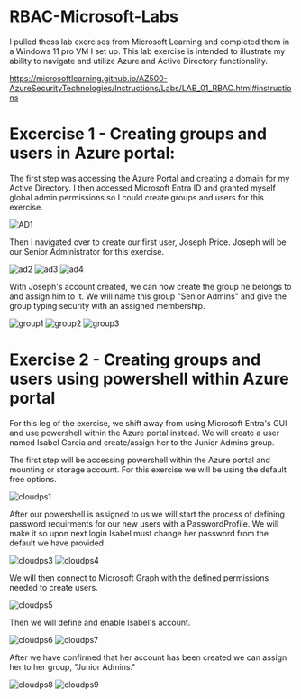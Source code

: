 # RBAC-Microsoft-Labs

I pulled thess lab exercises from Microsoft Learning and completed them in a Windows 11 pro VM I set up. This lab exercise is intended to illustrate my ability to navigate and utilize Azure and Active Directory functionality.

https://microsoftlearning.github.io/AZ500-AzureSecurityTechnologies/Instructions/Labs/LAB_01_RBAC.html#instructions


# Excercise 1 - Creating groups and users in Azure portal:

The first step was accessing the Azure Portal and creating a domain for my Active Directory. I then accessed Microsoft Entra ID and granted myself global admin permissions so I could create groups and users for this exercise.

![AD1](https://github.com/BaylieSmith/RBAC-Microsoft-Labs/assets/174283518/60835410-6219-45ae-986d-eba44ff6ff4d)


Then I navigated over to create our first user, Joseph Price. Joseph will be our Senior Administrator for this exercise.

![ad2](https://github.com/BaylieSmith/RBAC-Microsoft-Labs/assets/174283518/bb0bac21-d22a-448b-938f-2e7c9f1da496)
![ad3](https://github.com/BaylieSmith/RBAC-Microsoft-Labs/assets/174283518/bae0e498-7119-4035-8f7e-77a320a6c9f4)
![ad4](https://github.com/BaylieSmith/RBAC-Microsoft-Labs/assets/174283518/f24a4709-990e-4711-8de8-6a3a4bb9db7d)


With Joseph's account created, we can now create the group he belongs to and assign him to it. We will name this group "Senior Admins" and give the group typing security with an assigned membership.

![group1](https://github.com/BaylieSmith/RBAC-Microsoft-Labs/assets/174283518/07ef18c7-aa7e-472b-8e48-c0318d665fa7)
![group2](https://github.com/BaylieSmith/RBAC-Microsoft-Labs/assets/174283518/b030529f-371c-4ca4-bc03-abb0c7caaf64)
![group3](https://github.com/BaylieSmith/RBAC-Microsoft-Labs/assets/174283518/d979ac22-c68a-4897-980e-f37d4ab9b79b)


# Exercise 2 - Creating groups and users using powershell within Azure portal

For this leg of the exercise, we shift away from using Microsoft Entra's GUI and use powershell within the Azure portal instead. We will create a user named Isabel Garcia and create/assign her to the Junior Admins group.

The first step will be accessing powershell within the Azure portal and mounting or storage account. For this exercise we will be using the default free options.

![cloudps1](https://github.com/BaylieSmith/RBAC-Microsoft-Labs/assets/174283518/34719f32-c3b1-45d2-bc23-165ee668c8dc)

After our powershell is assigned to us we will start the process of defining password requirments for our new users with a PasswordProfile. We will make it so upon next login Isabel must change her password from the default we have provided.

![cloudps3](https://github.com/BaylieSmith/RBAC-Microsoft-Labs/assets/174283518/1299de23-284f-44d7-b3e5-3d62a437d1f5)
![cloudps4](https://github.com/BaylieSmith/RBAC-Microsoft-Labs/assets/174283518/3f8d1a45-1048-4bc9-8fb6-77238a0c43eb)

We will then connect to Microsoft Graph with the defined permissions needed to create users.

![cloudps5](https://github.com/BaylieSmith/RBAC-Microsoft-Labs/assets/174283518/c5c661a6-969a-4c23-a9b9-a043e42b6fda)

Then we will define and enable Isabel's account.

![cloudps6](https://github.com/BaylieSmith/RBAC-Microsoft-Labs/assets/174283518/1ae335fc-3a3f-4136-957b-f9b5eb9f5432)
![cloudps7](https://github.com/BaylieSmith/RBAC-Microsoft-Labs/assets/174283518/78e10643-30a5-44d2-b141-a87729a49a3b)

After we have confirmed that her account has been created we can assign her to her group, "Junior Admins."

![cloudps8](https://github.com/BaylieSmith/RBAC-Microsoft-Labs/assets/174283518/d86bc3e2-015e-487f-924a-1d4496a87533)
![cloudps9](https://github.com/BaylieSmith/RBAC-Microsoft-Labs/assets/174283518/808a21f9-96cb-4bd4-b15c-dfe8d7346c12)

